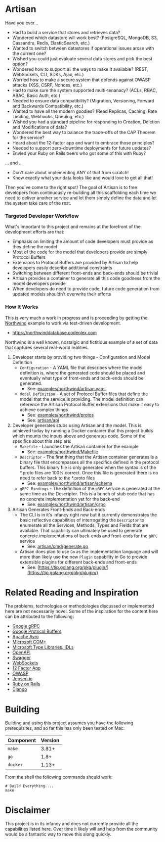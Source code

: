 # Artisan

Have you ever...

- Had to build a service that stores and retrieves data?
- Wondered which datastore will work best? (PostgreSQL, MongoDB, S3, Cassandra, Redis, ElasticSearch, etc.)
- Wanted to switch between datastores if operational issues arose with the current one?
- Wished you could just evaluate several data stores and pick the best option?
- Wondered how to support all the ways to make it available? (REST, WebSockets, CLI, SDKs, Ajax, etc.)
- Worried how to make a secure system that defends against OWASP attacks (XSS, CSRF, Nonces, etc.)
- Had to make sure the system supported multi-tenanacy? (ACLs, RBAC, ABAC, Basic Auth, etc.)
- Needed to ensure data compatibility? (Migration, Versioning, Forward and Backwards Compatibility, etc.)
- Wanted to have all the modern goodies? (Read Replicas, Caching, Rate Limiting, Webhooks, Queuing, etc.)
- Wished you had a standard pipeline for responding to Creation, Deletion and Modifications of data?
- Wondered the best way to balance the trade-offs of the CAP Theorem for the service?
- Heard about the 12-factor app and want to embrace those principles?
- Needed to support zero-downtime deployments for future updates?
- Envied your Ruby on Rails peers who got some of this with Ruby?

... and ...

- Don't care about implementing ANY of that from scratch!
- Know exactly what your data looks like and would love to get all that!

Then you've come to the right spot!  The goal of Artisan is to free developers from continuously re-building all this scaffolding each time we need to deliver another service and let them simply define the data and let the system take care of the rest.

### Targeted Developer Workflow

What's important to this project and remains at the forefront of the development efforts are that:

- Emphasis on limiting the amount of code developers must provide as they define the model
- Most of the code for the model that developers provide are simply Protocol Buffers
- Extensions to Protocol Buffers are provided by Artisan to help developers easily describe additional constraints
- Switching between different front-ends and back-ends should be trivial
- Artisan provides a container to generate all this code goodness from the model developers provide
- When developers do need to provide code, future code generation from updated models shouldn't overwrite their efforts

### How It Works

This is very much a work in progress and is proceeding by getting the [Northwind](examples/northwind) example to work via test-driven development.

- https://northwinddatabase.codeplex.com

Northwind is a well known, nostalgic and fictitious example of a set of data that captures several real-world realities.

1. Developer starts by providing two things - Configuration and Model Definition
    - `Configuration` - A YAML file that describes where the model definition is, where the generated code should be placed and eventually what type of front-ends and back-ends should be generated.
        - See: [examples/northwind/artisan.yaml](examples/northwind/artisan.yaml)
    - `Model Definition` - A set of Protocol Buffer files that define the model that the service is providing.  The model definition can reference the Artisan Protocol Buffer extensions that make it easy to achieve complex things
        - See: [examples/northwind/protos](examples/northwind/protos)
        - See: [artisan/api](artisan/api)
2. Developer generates stubs using Artisan and the model.  This is achieved today by running a Docker container that this project builds which mounts the inputs above and generates code.  Some of the specifics about this step are:
    - `Makefile` - Launches the Artisan container for the example
        - See: [examples/northwind/Makefile](examples/northwind/Makefile)
    - `Descriptor` - The first thing that the Artisan container generates is a binary file that encompasses all the specifics defined in the protocol buffers.  This binary file is only generated when the syntax is of the *.proto files are 100% correct.  Once this file is generated there is no need to refer back to the *.proto files
        - See: [examples/northwind/artisan/schema](examples/northwind/artisan/schema)
    - `gRPC Bindings` - The definition of the `gRPC` service is generated at the same time as the Descriptor.  This is a bunch of stub code that has no concrete implementation yet for the back-end
        - See: [examples/northwind/artisan/grpc](examples/northwind/artisan/grpc)
3. Artisan Generates Front-Ends and Back-ends
    - The CLI is in it's infancy right now but it currently demonstrates the basic reflective capabilities of interrogating the `Descriptor` to enumerate all the Services, Methods, Types and Fields that are available.  That capability can ultimately be used to generate concrete implementations of back-ends and front-ends for the `gRPC` service
        - See: [artisan/cmd/generate.go](artisan/cmd/generate.go)
    - Artisan does plan to use `Go` as the implementation language and will more than likely use the new `Plugin` capability in Go to provide extensible plugins for different back-ends and front-ends
        - See: [https://tip.golang.org/pkg/plugin/](https://tip.golang.org/pkg/plugin/)

# Related Reading and Inspiration

The problems, technologies or methodologies discussed or implemented here are not necessarily novel.  Some of the inspiration for the content here can be attributed to the following:

- [Google gRPC](http://www.grpc.io/)
- [Google Protocol Buffers](https://developers.google.com/protocol-buffers/)
- [Apache Avro](https://avro.apache.org/docs/1.8.1/spec.html)
- [Microsoft COM+](https://msdn.microsoft.com/en-us/library/windows/desktop/ms685978(v=vs.85).aspx)
- [Microsoft Type Libraries, IDLs](https://msdn.microsoft.com/en-us/library/windows/desktop/aa366757(v=vs.85).aspx)
- [OpenAPI](https://www.openapis.org/)
- [Swagger](http://swagger.io/)
- [WebSockets](https://developer.mozilla.org/en-US/docs/Web/API/WebSockets_API)
- [12 Factor App](https://12factor.net/)
- [OWASP](https://www.owasp.org)
- [Jepsen.io](http://jepsen.io/)
- [Ruby on Rails](http://rubyonrails.org/)
- [Django](https://www.djangoproject.com/)

# Building

Building and using this project assumes you have the following prerequisites, and so far this has only been tested on Mac:

| Component | Version |
| --------- | ------- |
| `make` | 3.81+ |
| `go`  | 1.8+ |
| `docker` | 1.13+ |

From the shell the following commands should work:

```shell
# Build Everything....
make
```

# Disclaimer

This project is in its infancy and does not currently provide all the capabilities listed here.  Over time it likely will and help from the community would be a fantastic way to move this along quickly.
